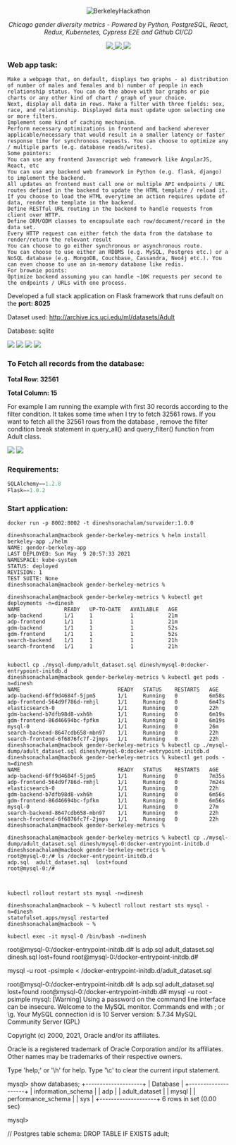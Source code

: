 <p align="center">
  <img src="https://miro.medium.com/max/4800/1*i5VHWsPa9k-u9ffVz0CQdw.jpeg" alt="BerkeleyHackathon">
</p>
<p align="center">
    <em>Chicago gender diversity metrics - Powered by Python, PostgreSQL, React, Redux, Kubernetes, Cypress E2E and Github CI/CD</em>
</p>
<p  align="center">
  <a href="https://github.com/dineshsonachalam/UC-Berkeley-Hackathon/actions/workflows/k8-deploy.yml" alt="CI/CD status">
      <img src="https://github.com/dineshsonachalam/UC-Berkeley-Hackathon/actions/workflows/k8-deploy.yml/badge.svg" />
  </a>
  <a href="https://www.python.org/downloads/release/python-390/" alt="Python 3.9">
      <img src="https://img.shields.io/badge/python-3.9-blue.svg" />
  </a>
  <a href="https://hub.docker.com/repository/docker/dineshsonachalam/gender-berkeley-backend" alt="Docker pulls">
      <img src="https://img.shields.io/docker/pulls/dineshsonachalam/gender-berkeley-backend.svg" />
  </a>
</p>

### Web app task:
```
Make a webpage that, on default, displays two graphs - a) distribution of number of males and females and b) number of people in each relationship status. You can do the above with bar graphs or pie charts or any other kind of chart / graph of your choice.
Next, display all data in rows. Make a filter with three fields: sex, race, and relationship. Displayed data must update upon selecting one or more filters.
Implement some kind of caching mechanism.
Perform necessary optimizations in frontend and backend wherever applicable/necessary that would result in a smaller latency or faster response time for synchronous requests. You can choose to optimize any / multiple parts (e.g. database reads/writes).
Some pointers: 
You can use any frontend Javascript web framework like AngularJS, React, etc
You can use any backend web framework in Python (e.g. flask, django) to implement the backend.
All updates on frontend must call one or multiple API endpoints / URL routes defined in the backend to update the HTML template / reload it.
If you choose to load the HTML everytime an action requires update of data, render the template in the backend.
Define RESTful URL routing in the backend to handle requests from client over HTTP.
Define ORM/ODM classes to encapsulate each row/document/record in the data set.
Every HTTP request can either fetch the data from the database to render/return the relevant result
You can choose to go either synchronous or asynchronous route.
You can choose to use either an RDBMS (e.g. MySQL, Postgres etc.) or a NoSQL database (e.g. MongoDB, Couchbase, Cassandra, Neo4j etc.). You can even choose to use an in-memory database like redis.
For brownie points: 
Optimize backend assuming you can handle ~10K requests per second to the endpoints / URLs with one process.
```


Developed a full stack application on Flask framework that runs default on the **port: 8025**

Dataset used: http://archive.ics.uci.edu/ml/datasets/Adult

Database: sqlite

![](https://i.imgur.com/sww8r9d.png)
![](https://i.imgur.com/yqoPSCw.png)
![](https://i.imgur.com/1WBQkhK.png)
![](https://i.imgur.com/MkQsYgf.png)

### To Fetch all records from the database:

**Total Row: 32561**

**Total Column: 15**

For example I am running the example with first 30 records according to the filter condition. It takes some time when I try to fetch 32561 rows. If you want to fetch all the 32561 rows from the database , remove the filter condition break statement in query_all() and query_filter() function from Adult class.


![](https://i.imgur.com/zYwGexD.png)
![](https://i.imgur.com/qAH0tqV.png)

### Requirements:

```python
SQLAlchemy==1.2.8
Flask==1.0.2
```

### Start application:

```
docker run -p 8002:8002 -t dineshsonachalam/survaider:1.0.0
```


```
dineshsonachalam@macbook gender-berkeley-metrics % helm install berkeley-app ./helm
NAME: gender-berkeley-app
LAST DEPLOYED: Sun May  9 20:57:33 2021
NAMESPACE: kube-system
STATUS: deployed
REVISION: 1
TEST SUITE: None
dineshsonachalam@macbook gender-berkeley-metrics %
```
```
dineshsonachalam@macbook gender-berkeley-metrics % kubectl get deployments -n=dinesh
NAME              READY   UP-TO-DATE   AVAILABLE   AGE
adp-backend       1/1     1            1           21m
adp-frontend      1/1     1            1           21m
gdm-backend       1/1     1            1           52s
gdm-frontend      1/1     1            1           52s
search-backend    1/1     1            1           21h
search-frontend   1/1     1            1           21h


kubectl cp ./mysql-dump/adult_dataset.sql dinesh/mysql-0:docker-entrypoint-initdb.d 
dineshsonachalam@macbook gender-berkeley-metrics % kubectl get pods -n=dinesh
NAME                               READY   STATUS    RESTARTS   AGE
adp-backend-6ff9d4684f-5jpm5       1/1     Running   0          6m58s
adp-frontend-564d9f786d-rmhjl      1/1     Running   0          6m47s
elasticsearch-0                    1/1     Running   0          22h
gdm-backend-b7dfb98d8-vxh6h        1/1     Running   0          6m19s
gdm-frontend-86d46694bc-fpfkm      1/1     Running   0          6m19s
mysql-0                            1/1     Running   0          26m
search-backend-8647cdb658-mbn97    1/1     Running   0          22h
search-frontend-6f6876fc7f-2jmps   1/1     Running   0          22h
dineshsonachalam@macbook gender-berkeley-metrics % kubectl cp ./mysql-dump/adult_dataset.sql dinesh/mysql-0:docker-entrypoint-initdb.d
dineshsonachalam@macbook gender-berkeley-metrics % kubectl get pods -n=dinesh
NAME                               READY   STATUS    RESTARTS   AGE
adp-backend-6ff9d4684f-5jpm5       1/1     Running   0          7m35s
adp-frontend-564d9f786d-rmhjl      1/1     Running   0          7m24s
elasticsearch-0                    1/1     Running   0          22h
gdm-backend-b7dfb98d8-vxh6h        1/1     Running   0          6m56s
gdm-frontend-86d46694bc-fpfkm      1/1     Running   0          6m56s
mysql-0                            1/1     Running   0          27m
search-backend-8647cdb658-mbn97    1/1     Running   0          22h
search-frontend-6f6876fc7f-2jmps   1/1     Running   0          22h
dineshsonachalam@macbook gender-berkeley-metrics %
```

```
dineshsonachalam@macbook gender-berkeley-metrics % kubectl cp ./mysql-dump/adult_dataset.sql dinesh/mysql-0:docker-entrypoint-initdb.d
dineshsonachalam@macbook gender-berkeley-metrics %
root@mysql-0:/# ls /docker-entrypoint-initdb.d
adp.sql  adult_dataset.sql  lost+found
root@mysql-0:/#



kubectl rollout restart sts mysql -n=dinesh

dineshsonachalam@macbook ~ % kubectl rollout restart sts mysql -n=dinesh
statefulset.apps/mysql restarted
dineshsonachalam@macbook ~ %

kubectl exec -it mysql-0 /bin/bash -n=dinesh 
```

root@mysql-0:/docker-entrypoint-initdb.d# ls
adp.sql  adult_dataset.sql  dinesh.sql	lost+found
root@mysql-0:/docker-entrypoint-initdb.d#

mysql -u root -psimple < /docker-entrypoint-initdb.d/adult_dataset.sql


root@mysql-0:/docker-entrypoint-initdb.d# ls
adp.sql  adult_dataset.sql  lost+found
root@mysql-0:/docker-entrypoint-initdb.d# mysql -u root -psimple
mysql: [Warning] Using a password on the command line interface can be insecure.
Welcome to the MySQL monitor.  Commands end with ; or \g.
Your MySQL connection id is 10
Server version: 5.7.34 MySQL Community Server (GPL)

Copyright (c) 2000, 2021, Oracle and/or its affiliates.

Oracle is a registered trademark of Oracle Corporation and/or its
affiliates. Other names may be trademarks of their respective
owners.

Type 'help;' or '\h' for help. Type '\c' to clear the current input statement.

mysql> show databases;
+--------------------+
| Database           |
+--------------------+
| information_schema |
| adp                |
| adult_dataset      |
| mysql              |
| performance_schema |
| sys                |
+--------------------+
6 rows in set (0.00 sec)

mysql>



// Postgres table schema:
DROP TABLE IF EXISTS adult;
